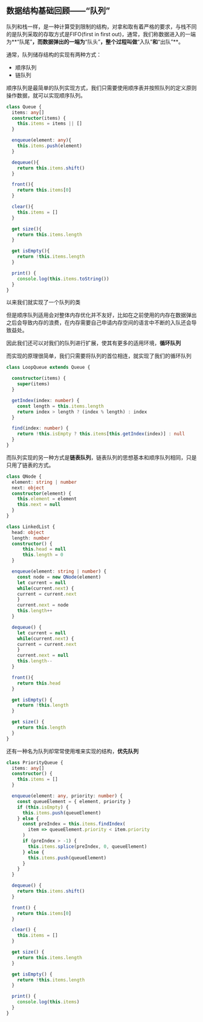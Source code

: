 ## 数据结构基础回顾——“队列”

队列和栈一样，是一种计算受到限制的结构，对拿和取有着严格的要求，与栈不同的是队列采取的存取方式是FIFO(first in first out)，通常，我们称数据进入的一端为**“队尾”**，而数据弹出的一端为**“队头”**，整个过程叫做**“入队”**和**“出队”**。

通常，队列储存结构的实现有两种方式：

+ 顺序队列
+ 链队列

顺序队列是最简单的队列实现方式，我们只需要使用顺序表并按照队列的定义原则操作数据，就可以实现顺序队列。

```typescript
class Queue {
  items: any[]
  constructor(items) {
    this.items = items || []
  }

  enqueue(element: any){
    this.items.push(element)
  }

  dequeue(){
    return this.items.shift()
  }

  front(){
    return this.items[0]
  }

  clear(){
    this.items = []
  }

  get size(){
    return this.items.length
  }

  get isEmpty(){
    return !this.items.length
  }

  print() {
    console.log(this.items.toString())
  }
}
```

以来我们就实现了一个队列的类

但是顺序队列适用会对整体内存优化并不友好，比如在之前使用的内存在数据弹出之后会导致内存的浪费，在内存需要自己申请内存空间的语言中不断的入队还会导致益处。

因此我们还可以对我们的队列进行扩展，使其有更多的适用环境，**循环队列**

而实现的原理很简单，我们只需要将队列的首位相连，就实现了我们的循环队列

```typescript
class LoopQueue extends Queue {

  constructor(items) {
    super(items)
  }

  getIndex(index: number) {
    const length = this.items.length
    return index > length ? (index % length) : index
  }

  find(index: number) {
    return !this.isEmpty ? this.items[this.getIndex(index)] : null
  }
}
```



而队列实现的另一种方式是**链表队列**，链表队列的思想基本和顺序队列相同，只是只用了链表的方式。

```typescript
class QNode {
  element: string | number
  next: object 
  constructor(element) {
    this.element = element
    this.next = null
  }
}

class LinkedList {
  head: object
  length: number
  constructor() {
      this.head = null
      this.length = 0
  }

  enqueue(element: string | number) {
    const node = new QNode(element)
    let current = null
    while(current.next) {
    current = current.next
    }
    current.next = node
    this.length++
  }

  dequeue() {
    let current = null
    while(current.next) {
    current = current.next
    }
    current.next = null
    this.length--
  }

  front(){
    return this.head
  }

  get isEmpty() {
    return !this.length
  }

  get size() {
    return this.length
  }
}
```

还有一种名为队列却常常使用堆来实现的结构，**优先队列**

```typescript
class PriorityQueue {
  items: any[]
  constructor() {
    this.items = []
  }

  enqueue(element: any, priority: number) {
    const queueElement = { element, priority }
    if (this.isEmpty) {
      this.items.push(queueElement)
    } else {
      const preIndex = this.items.findIndex(
        item => queueElement.priority < item.priority
      )
      if (preIndex > -1) {
        this.items.splice(preIndex, 0, queueElement)
      } else {
        this.items.push(queueElement)
      }
    }
  }

  dequeue() {
    return this.items.shift()
  }

  front() {
    return this.items[0]
  }

  clear() {
    this.items = []
  }

  get size() {
    return this.items.length
  }

  get isEmpty() {
    return !this.items.length
  }

  print() {
    console.log(this.items)
  }
}
```

